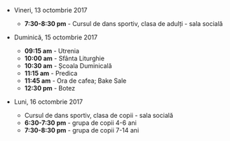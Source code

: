  
* <label>Vineri, 13 octombrie 2017</label>
  * **7:30-8:30 pm** - Cursul de dans sportiv, clasa de adulți - sala socială

* <label>Duminică, 15 octombrie 2017</label>
  * **09:15 am** - Utrenia
  * **10:00 am** - Sfânta Liturghie
  * **10:30 am** - Școala Duminicală 
  * **11:15 am** - Predica 
  * **11:45 am** - Ora de cafea; Bake Sale
  * **12:30 pm** - Botez

* <label>Luni, 16 octombrie 2017</label>
  * Cursul de dans sportiv, clasa de copii - sala socială
  * **6:30-7:30 pm** - grupa de copii 4-6 ani
  * **7:30-8:30 pm** - grupa de copii 7-14 ani